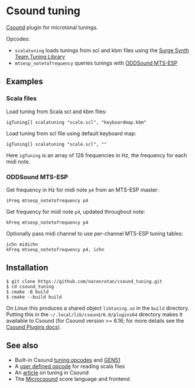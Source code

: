 # Csound tuning
[Csound](https://csound.com) plugin for microtonal tunings.

Opcodes:

- `scalatuning` loads tunings from scl and kbm files using the [Surge Synth
  Team Tuning Library](https://github.com/surge-synthesizer/tuning-library)
- `mtsesp_notetofrequency` queries tunings with [ODDSound MTS-ESP](https://github.com/ODDSound/MTS-ESP)

## Examples

### Scala files
Load tuning from Scala scl and kbm files:
```
igTuning[] scalatuning "scale.scl", "keyboardmap.kbm"
```

Load tuning from scl file using default keyboard map:
```
igTuning[] scalatuning "scale.scl", ""
```

Here `igTuning` is an array of 128 frequencies in Hz, the frequency for each midi note.

### ODDSound MTS-ESP
Get frequency in Hz for midi note `p4` from an MTS-ESP master:
```
iFreq mtsesp_notetofrequency p4
```

Get frequency for midi note `p4`, updated throughout note:
```
kFreq mtsesp_notetofrequency p4
```

Optionally pass midi channel to use per-channel MTS-ESP tuning tables:
```
ichn midichn
kFreq mtsesp_notetofrequency p4, ichn
```

## Installation
```
$ git clone https://github.com/narenratan/csound_tuning.git
$ cd csound_tuning
$ cmake -B build
$ cmake --build build
```
On Linux this produces a shared object `libtuning.so` in the `build` directory.
Putting this in the `~/.local/lib/csound/6.0/plugins64` directory makes it
available to Csound (for Csound version >= 6.16; for more details see the
[Csound Plugins docs](https://csound-plugins.github.io/csound-plugins/Installation.html)).

## See also
- Built-in Csound [tuning opcodes](https://csound.com/docs/manual/PitchTuning.html) and [GEN51](https://csound.com/manual/GEN51.html)
- A [user defined opcode](https://github.com/csudo/csudo/blob/master/tables/create/TbScala.csd) for reading scala files
- An [article](http://www.csounds.com/journal/issue12/tuningmidikeyboard.html) on tuning in Csound
- The [Microcsound](http://www.csounds.com/journal/issue15/microcsound.html) score language and frontend
